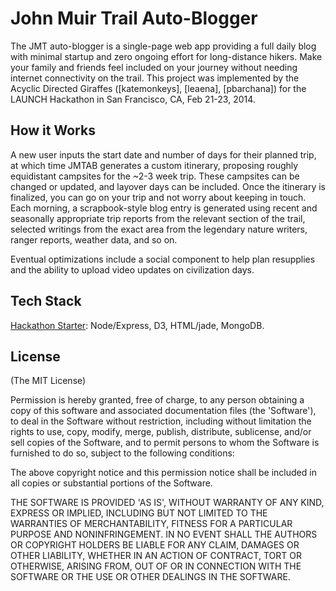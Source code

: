 # John Muir Trail Auto-Blogger #
The JMT auto-blogger is a single-page web app providing a full daily blog with minimal startup and zero ongoing effort for long-distance hikers. Make your family and friends feel included on your journey without needing internet connectivity on the trail. This project was implemented by the Acyclic Directed Giraffes ([katemonkeys], [leaena], [pbarchana]) for the LAUNCH Hackathon in San Francisco, CA, Feb 21-23, 2014.

## How it Works ##

A new user inputs the start date and number of days for their planned trip, at which time JMTAB generates a custom itinerary, proposing roughly equidistant campsites for the ~2-3 week trip. These campsites can be changed or updated, and layover days can be included. Once the itinerary is finalized, you can go on your trip and not worry about keeping in touch. Each morning, a scrapbook-style blog entry is generated using recent and seasonally appropriate trip reports from the relevant section of the trail, selected writings from the exact area from the legendary nature writers, ranger reports, weather data, and so on.

Eventual optimizations include a social component to help plan resupplies and the ability to upload video updates on civilization days.

## Tech Stack ##

[Hackathon Starter](https://david-dm.org/sahat/hackathon-starter): Node/Express, D3, HTML/jade, MongoDB.

## License ##

(The MIT License)

Permission is hereby granted, free of charge, to any person obtaining a copy of this software and associated documentation files (the 'Software'), to deal in the Software without restriction, including without limitation the rights to use, copy, modify, merge, publish, distribute, sublicense, and/or sell copies of the Software, and to permit persons to whom the Software is furnished to do so, subject to the following conditions:

The above copyright notice and this permission notice shall be included in all copies or substantial portions of the Software.

THE SOFTWARE IS PROVIDED 'AS IS', WITHOUT WARRANTY OF ANY KIND, EXPRESS OR IMPLIED, INCLUDING BUT NOT LIMITED TO THE WARRANTIES OF MERCHANTABILITY, FITNESS FOR A PARTICULAR PURPOSE AND NONINFRINGEMENT. IN NO EVENT SHALL THE AUTHORS OR COPYRIGHT HOLDERS BE LIABLE FOR ANY CLAIM, DAMAGES OR OTHER LIABILITY, WHETHER IN AN ACTION OF CONTRACT, TORT OR OTHERWISE, ARISING FROM, OUT OF OR IN CONNECTION WITH THE SOFTWARE OR THE USE OR OTHER DEALINGS IN THE SOFTWARE.
